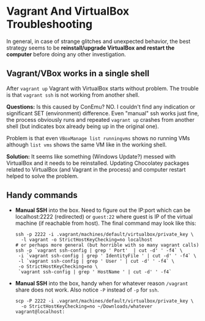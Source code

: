 # Vagrant And VirtualBox Troubleshooting

In general, in case of strange glitches and unexpected behavior, the best strategy seems to be
**reinstall/upgrade VirtualBox and restart the computer** before doing any other investigation.

## Vagrant/VBox works in a single shell

After `vagrant up` Vagrant with VirtualBox starts without problem.
The trouble is that `vagrant ssh` is not working from another shell.

**Questions:** Is this caused by ConEmu? NO.
I couldn't find any indication or significant SET (environment) difference.
Even "manual" ssh works just fine, the process obviously runs and repeated `vagrant up` crashes
from another shell (but indicates box already being up in the original one).

Problem is that even `VBoxManage list runningvms` shows no running VMs although `list vms` shows
the same VM like in the working shell.

**Solution:** It seems like something (Windows Update?) messed with VirtualBox and it needs to
be reinstalled.
Updating Chocolatey packages related to VirtualBox (and Vagrant in the process) and computer
restart helped to solve the problem.


## Handy commands

* **Manual SSH** into the box.
Need to figure out the IP:port which can be localhost:2222 (redirected) or `guest:22` where guest
is IP of the virtual machine (if reachable from host).
The final command may look like this:
    ```
    ssh -p 2222 -i .vagrant/machines/default/virtualbox/private_key \
      -l vagrant -o StrictHostKeyChecking=no localhost
    # or perhaps more general (but horrible with so many vagrant calls)
    ssh -p `vagrant ssh-config | grep ' Port'  | cut -d' ' -f4` \
     -i `vagrant ssh-config | grep ' IdentityFile ' | cut -d' ' -f4` \
     -l `vagrant ssh-config | grep ' User ' | cut -d' ' -f4` \
     -o StrictHostKeyChecking=no \
     `vagrant ssh-config | grep ' HostName ' | cut -d' ' -f4`
    ```

* **Manual SSH** into the box, handy when for whatever reason `/vagrant` share does not work.
Also notice `-P` instead of `-p` for `ssh`.
	```
	scp -P 2222 -i .vagrant/machines/default/virtualbox/private_key \
	  -o StrictHostKeyChecking=no ~/Downloads/whatever vagrant@localhost:
	```
